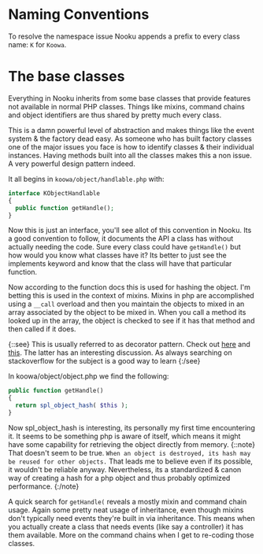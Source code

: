 # Naming Conventions

To resolve the namespace issue Nooku appends a prefix to every class name: `K` for `Koowa`. 

# The base classes

Everything in Nooku inherits from some base classes that provide features not available in normal PHP classes. Things like
mixins, command chains and object identifiers are thus shared by pretty much every class.

This is a damn powerful level of abstraction and makes things like the event system & the factory dead easy. As someone who
has built factory classes one of the major issues you face is how to identify classes & their individual instances. Having
methods built into all the classes makes this a non issue. A very powerful design pattern indeed.

It all begins in `koowa/object/handlable.php` with:

```php
interface KObjectHandlable
{
  public function getHandle();
}
```            

Now this is just an interface, you'll see allot of this convention in Nooku. Its a good convention to follow, it documents
the API a class has without actually needing the code. Sure every class could have `getHandle()` but how would you know what
classes have it? Its better to just see the implements keyword and know that the class will have that particular function.   

Now according to the function docs this is used for hashing the object. I'm betting this is used in the context of mixins.
Mixins in php are accomplished using a `__call` overload and then you maintain the objects to mixed in an array associated by
the object to be mixed in. When you call a method its looked up in the array, the object is checked to see if it has that
method and then called if it does. 

{::see} This is usually referred to as decorator pattern. Check out [here](http://giorgiosironi.blogspot.com/2010/01/practical-php-patterns-decorator.html) and [this](http://www.jasny.net/articles/how-i-php-multiple-inheritance/). The latter has an interesting discussion. As always searching on stackoverflow for the subject is a good way to learn 
{:/see}
           
In koowa/object/object.php we find the following:

```php
public function getHandle()
{
  return spl_object_hash( $this );
}
```          

Now spl_object_hash is interesting, its personally my first time encountering it. It seems to be something php is aware of
itself, which means it might have some capability for retrieving the object directly from memory. {::note} That doesn't seem
to be true. `When an object is destroyed, its hash may be reused for other objects.` That leads me to believe even if its
possible, it wouldn't be reliable anyway. Nevertheless, its a standardized & canon way of creating a hash for a php object
and thus probably optimized performance. {:/note}    


A quick search for `getHandle(` reveals a mostly mixin and command chain usage. Again some pretty neat usage of inheritance,
even though mixins don't typically need events they're built in via inheritance. This means when you actually create a class
that needs events (like say a controller) it has them available. More on the command chains when I get to re-coding those
classes.


